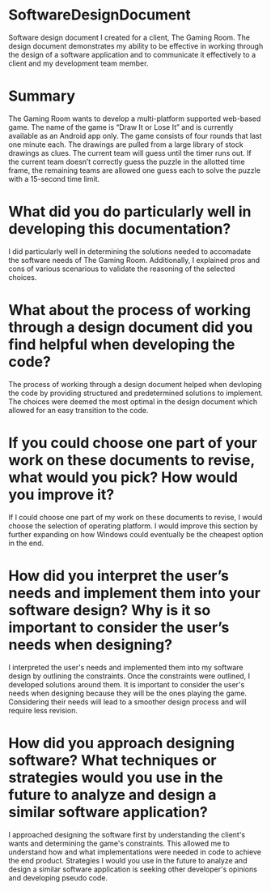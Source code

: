 # SoftwareDesignDocument

Software design document I created for a client, The Gaming Room. The design document demonstrates my ability to be effective in working through the design of a software application and to communicate it effectively to a client and my development team member.

# Summary 

The Gaming Room wants to develop a multi-platform supported web-based game.  The name of the game is “Draw It or Lose It” and is currently available as an Android app only. The game consists of four rounds that last one minute each. The drawings are pulled from a large library of stock drawings as clues. The current team will guess until the timer runs out. If the current team doesn’t correctly guess the puzzle in the allotted time frame, the remaining teams are allowed one guess each to solve the puzzle with a 15-second time limit. 

# What did you do particularly well in developing this documentation?

I did particularly well in determining the solutions needed to accomadate the software needs of The Gaming Room. Additionally, I explained pros and cons of various scenarious to validate the reasoning of the selected choices. 

# What about the process of working through a design document did you find helpful when developing the code?

The process of working through a design document helped when devloping the code by providing structured and predetermined solutions to implement. The choices were deemed the most optimal in the design document which allowed for an easy transition to the code. 

# If you could choose one part of your work on these documents to revise, what would you pick? How would you improve it?

If I could choose one part of my work on these documents to revise, I would choose the selection of operating platform. I would improve this section by further expanding on how Windows could eventually be the cheapest option in the end.

# How did you interpret the user’s needs and implement them into your software design? Why is it so important to consider the user’s needs when designing?

I interpreted the user's needs and implemented them into my software design by outlining the constraints. Once the constraints were outlined, I developed solutions around them. It is important to consider the user's needs when designing because they will be the ones playing the game. Considering their needs will lead to a smoother design process and will require less revision.

# How did you approach designing software? What techniques or strategies would you use in the future to analyze and design a similar software application?

I approached designing the software first by understanding the client's wants and determining the game's constraints. This allowed me to understand how and what implementations were needed in code to achieve the end product. Strategies I would you use in the future to analyze and design a similar software application is seeking other developer's opinions and developing pseudo code. 

